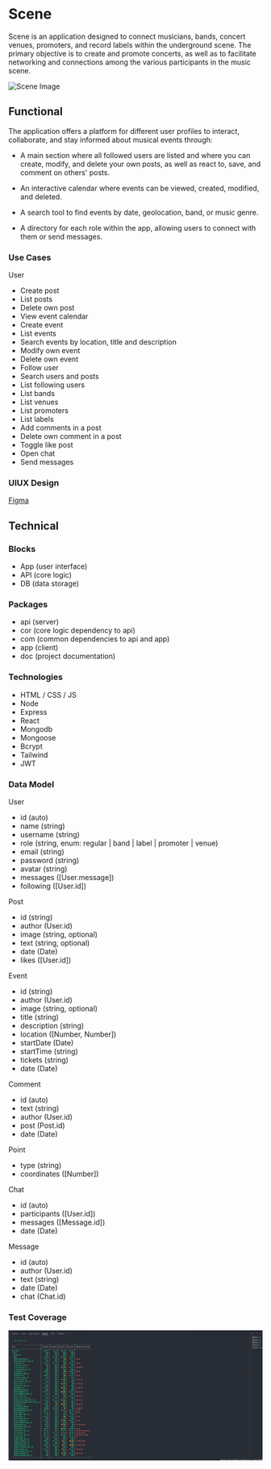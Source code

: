 # Scene

Scene is an application designed to connect musicians, bands, concert venues, promoters, and record labels within the underground scene. The primary objective is to create and promote concerts, as well as to facilitate networking and connections among the various participants in the music scene.


![Scene Image](https://media.giphy.com/media/39DV0pT9v42Fq/giphy.gif?cid=ecf05e47m4kzmaq2wr3vcwdlfcfo7fgconr1yjonyfor0zy7&ep=v1_gifs_search&rid=giphy.gif&ct=g)

## Functional

The application offers a platform for different user profiles to interact, collaborate, and stay informed about musical events through:

- A main section where all followed users are listed and where you can create, modify, and delete your own posts, as well as react to, save, and comment on others' posts.

- An interactive calendar where events can be viewed, created, modified, and deleted.

- A search tool to find events by date, geolocation, band, or music genre.

- A directory for each role within the app, allowing users to connect with them or send messages.

### Use Cases

User
- Create post
- List posts
- Delete own post
- View event calendar
- Create event
- List events
- Search events by location, title and description
- Modify own event
- Delete own event
- Follow user
- Search users and posts
- List following users
- List bands
- List venues
- List promoters
- List labels
- Add comments in a post
- Delete own comment in a post
- Toggle like post
- Open chat
- Send messages

### UIUX Design
[Figma](https://www.figma.com/design/ENeHGUGHQy8gNxY00fCLsa/Untitled?node-id=1-710&t=TEnsDeO22H759zz5-0)

## Technical

### Blocks

- App (user interface)
- API (core logic)
- DB (data storage)

### Packages

- api (server)
- cor (core logic dependency to api)
- com (common dependencies to api and app)
- app (client)
- doc (project documentation)

### Technologies

- HTML / CSS  / JS
- Node
- Express
- React
- Mongodb
- Mongoose
- Bcrypt
- Tailwind
- JWT

### Data Model

User 
- id (auto)
- name (string)
- username (string)
- role (string, enum: regular | band | label | promoter | venue)
- email (string)
- password (string)
- avatar (string)
- messages ([User.message])
- following ([User.id])

Post
- id (string)
- author (User.id)
- image (string, optional)
- text (string, optional)
- date (Date)
- likes ([User.id])

Event
- id (string)
- author (User.id)
- image (string, optional)
- title (string)
- description (string)
- location ([Number, Number])
- startDate (Date)
- startTime (string)
- tickets (string)
- date (Date)

Comment
- id (auto)
- text (string)
- author (User.id)
- post (Post.id)
- date (Date)

Point
- type (string)
- coordinates ([Number])

Chat
- id (auto)
- participants ([User.id])
- messages ([Message.id])
- date (Date)

Message
- id (auto)
- author (User.id)
- text (string)
- date (Date)
- chat (Chat.id)

### Test Coverage

![Test Coverage](./test-coverage.png)